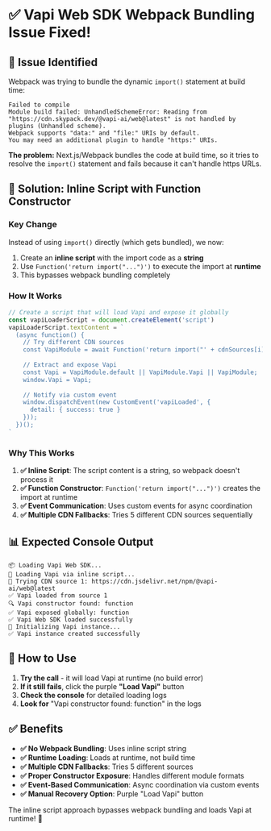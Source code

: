 # ✅ Vapi Web SDK Webpack Bundling Issue Fixed!

## 🎯 **Issue Identified**

Webpack was trying to bundle the dynamic `import()` statement at build time:

```
Failed to compile
Module build failed: UnhandledSchemeError: Reading from "https://cdn.skypack.dev/@vapi-ai/web@latest" is not handled by plugins (Unhandled scheme).
Webpack supports "data:" and "file:" URIs by default.
You may need an additional plugin to handle "https:" URIs.
```

**The problem:** Next.js/Webpack bundles the code at build time, so it tries to resolve the `import()` statement and fails because it can't handle https URLs.

## 🔧 **Solution: Inline Script with Function Constructor**

### **Key Change**
Instead of using `import()` directly (which gets bundled), we now:
1. Create an **inline script** with the import code as a **string**
2. Use `Function('return import("...")')` to execute the import at **runtime**
3. This bypasses webpack bundling completely

### **How It Works**

```typescript
// Create a script that will load Vapi and expose it globally
const vapiLoaderScript = document.createElement('script')
vapiLoaderScript.textContent = `
  (async function() {
    // Try different CDN sources
    const VapiModule = await Function('return import("' + cdnSources[i] + '")')();
    
    // Extract and expose Vapi
    const Vapi = VapiModule.default || VapiModule.Vapi || VapiModule;
    window.Vapi = Vapi;
    
    // Notify via custom event
    window.dispatchEvent(new CustomEvent('vapiLoaded', { 
      detail: { success: true } 
    }));
  })();
`
```

### **Why This Works**

1. **✅ Inline Script**: The script content is a string, so webpack doesn't process it
2. **✅ Function Constructor**: `Function('return import("...")')` creates the import at runtime
3. **✅ Event Communication**: Uses custom events for async coordination
4. **✅ Multiple CDN Fallbacks**: Tries 5 different CDN sources sequentially

## 📊 **Expected Console Output**

```
📦 Loading Vapi Web SDK...
🔄 Loading Vapi via inline script...
🔄 Trying CDN source 1: https://cdn.jsdelivr.net/npm/@vapi-ai/web@latest
✅ Vapi loaded from source 1
🔍 Vapi constructor found: function
✅ Vapi exposed globally: function
✅ Vapi Web SDK loaded successfully
🔧 Initializing Vapi instance...
✅ Vapi instance created successfully
```

## 🚀 **How to Use**

1. **Try the call** - it will load Vapi at runtime (no build error)
2. **If it still fails**, click the purple **"Load Vapi"** button
3. **Check the console** for detailed loading logs
4. **Look for** "Vapi constructor found: function" in the logs

## ✅ **Benefits**

- **✅ No Webpack Bundling**: Uses inline script string
- **✅ Runtime Loading**: Loads at runtime, not build time
- **✅ Multiple CDN Fallbacks**: Tries 5 different sources
- **✅ Proper Constructor Exposure**: Handles different module formats
- **✅ Event-Based Communication**: Async coordination via custom events
- **✅ Manual Recovery Option**: Purple "Load Vapi" button

The inline script approach bypasses webpack bundling and loads Vapi at runtime! 🎉
